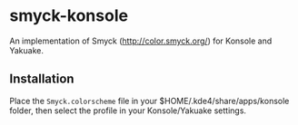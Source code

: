 # smyck-konsole
An implementation of Smyck (http://color.smyck.org/) for Konsole and Yakuake.

## Installation
Place the `Smyck.colorscheme` file in your $HOME/.kde4/share/apps/konsole folder, then select the profile in your Konsole/Yakuake settings.

